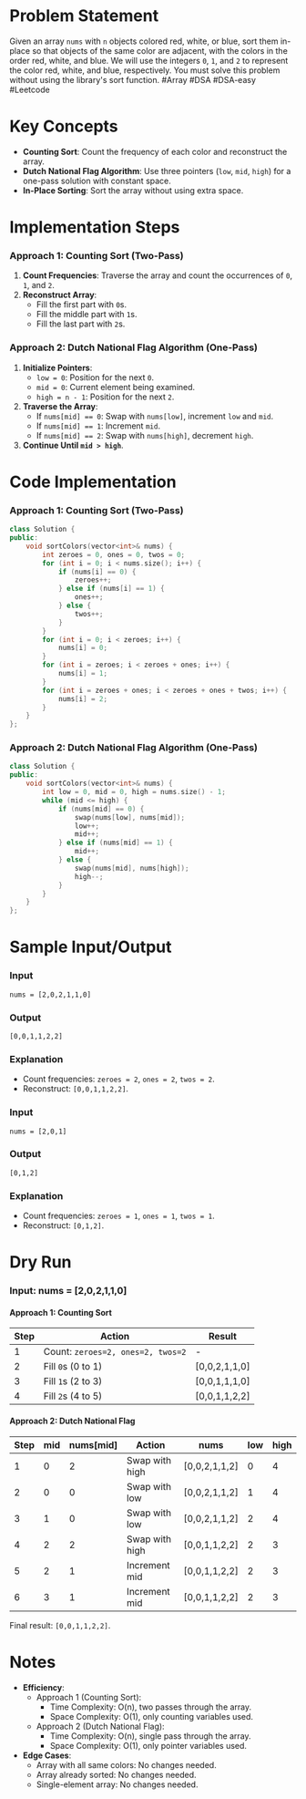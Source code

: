 # Problem Statement
Given an array `nums` with `n` objects colored red, white, or blue, sort them in-place so that objects of the same color are adjacent, with the colors in the order red, white, and blue.
We will use the integers `0`, `1`, and `2` to represent the color red, white, and blue, respectively.
You must solve this problem without using the library's sort function.
#Array #DSA #DSA-easy #Leetcode 
# Key Concepts
- **Counting Sort**: Count the frequency of each color and reconstruct the array.
- **Dutch National Flag Algorithm**: Use three pointers (`low`, `mid`, `high`) for a one-pass solution with constant space.
- **In-Place Sorting**: Sort the array without using extra space.
# Implementation Steps
### Approach 1: Counting Sort (Two-Pass)
1. **Count Frequencies**: Traverse the array and count the occurrences of `0`, `1`, and `2`.
2. **Reconstruct Array**:
   - Fill the first part with `0`s.
   - Fill the middle part with `1`s.
   - Fill the last part with `2`s.
### Approach 2: Dutch National Flag Algorithm (One-Pass)
1. **Initialize Pointers**:
   - `low = 0`: Position for the next `0`.
   - `mid = 0`: Current element being examined.
   - `high = n - 1`: Position for the next `2`.
2. **Traverse the Array**:
   - If `nums[mid] == 0`: Swap with `nums[low]`, increment `low` and `mid`.
   - If `nums[mid] == 1`: Increment `mid`.
   - If `nums[mid] == 2`: Swap with `nums[high]`, decrement `high`.
3. **Continue Until `mid > high`**.
# Code Implementation
### Approach 1: Counting Sort (Two-Pass)
```cpp
class Solution {
public:
    void sortColors(vector<int>& nums) {
        int zeroes = 0, ones = 0, twos = 0;
        for (int i = 0; i < nums.size(); i++) {
            if (nums[i] == 0) {
                zeroes++;
            } else if (nums[i] == 1) {
                ones++;
            } else {
                twos++;
            }
        }
        for (int i = 0; i < zeroes; i++) {
            nums[i] = 0;
        }
        for (int i = zeroes; i < zeroes + ones; i++) {
            nums[i] = 1;
        }
        for (int i = zeroes + ones; i < zeroes + ones + twos; i++) {
            nums[i] = 2;
        }
    }
};
```
### Approach 2: Dutch National Flag Algorithm (One-Pass)
```cpp
class Solution {
public:
    void sortColors(vector<int>& nums) {
        int low = 0, mid = 0, high = nums.size() - 1;
        while (mid <= high) {
            if (nums[mid] == 0) {
                swap(nums[low], nums[mid]);
                low++;
                mid++;
            } else if (nums[mid] == 1) {
                mid++;
            } else {
                swap(nums[mid], nums[high]);
                high--;
            }
        }
    }
};
```
# Sample Input/Output
### Input
```plaintext
nums = [2,0,2,1,1,0]
```
### Output
```plaintext
[0,0,1,1,2,2]
```
### Explanation
- Count frequencies: `zeroes = 2`, `ones = 2`, `twos = 2`.
- Reconstruct: `[0,0,1,1,2,2]`.
### Input
```plaintext
nums = [2,0,1]
```
### Output
```plaintext
[0,1,2]
```
### Explanation
- Count frequencies: `zeroes = 1`, `ones = 1`, `twos = 1`.
- Reconstruct: `[0,1,2]`.
# Dry Run
### Input: nums = [2,0,2,1,1,0]
#### Approach 1: Counting Sort
| Step | Action                     | Result         |
| ---- | -------------------------- | -------------- |
| 1    | Count: `zeroes=2, ones=2, twos=2` | -              |
| 2    | Fill `0`s (0 to 1)         | [0,0,2,1,1,0]  |
| 3    | Fill `1`s (2 to 3)         | [0,0,1,1,1,0]  |
| 4    | Fill `2`s (4 to 5)         | [0,0,1,1,2,2]  |
#### Approach 2: Dutch National Flag
| Step | mid | nums[mid] | Action             | nums           | low | high |
| ---- | --- | --------- | ------------------ | -------------- | --- | ---- |
| 1    | 0   | 2         | Swap with high     | [0,0,2,1,1,2]  | 0   | 4    |
| 2    | 0   | 0         | Swap with low      | [0,0,2,1,1,2]  | 1   | 4    |
| 3    | 1   | 0         | Swap with low      | [0,0,2,1,1,2]  | 2   | 4    |
| 4    | 2   | 2         | Swap with high     | [0,0,1,1,2,2]  | 2   | 3    |
| 5    | 2   | 1         | Increment mid      | [0,0,1,1,2,2]  | 2   | 3    |
| 6    | 3   | 1         | Increment mid      | [0,0,1,1,2,2]  | 2   | 3    |
Final result: `[0,0,1,1,2,2]`.
# Notes
- **Efficiency**:
  - Approach 1 (Counting Sort):
    - Time Complexity: O(n), two passes through the array.
    - Space Complexity: O(1), only counting variables used.
  - Approach 2 (Dutch National Flag):
    - Time Complexity: O(n), single pass through the array.
    - Space Complexity: O(1), only pointer variables used.
- **Edge Cases**:
  - Array with all same colors: No changes needed.
  - Array already sorted: No changes needed.
  - Single-element array: No changes needed.